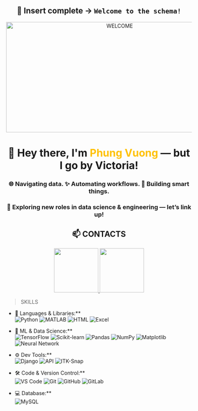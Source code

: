 <!-- 🎉 Welcome Animation -->
<!-- 🎉 Welcome Animation -->
<h2 align="center">📡 Insert complete → <code>Welcome to the schema!</code></h2>

<div align="center">
  <img src="https://media2.giphy.com/media/v1.Y2lkPTc5MGI3NjExeXBkYnh4aHY5a2Nkb2JkYWc5MjJvbTAxNHlmcTgxeTJzOHZvbndpYSZlcD12MV9pbnRlcm5hbF9naWZfYnlfaWQmY3Q9Zw/xUPGGDNsLvqsBOhuU0/giphy.gif" alt="WELCOME" width="600" height="300">
</div>

<!-- 👋 Intro Heading -->
<h1 align="center">
  👋 Hey there, I'm <span style="color:#ffc107">Phung Vuong</span> — but I go by Victoria!
</h1>

<!-- 💬 Quick Intro -->
<h3 align="center">
  🌐 Navigating data. ✨ Automating workflows. 🎯 Building smart things.
</h3>

<!-- 📬 Contact -->
<h3 align="center">
  🔎 Exploring new roles in data science & engineering — let’s link up!
</h3>

<h2 align="center">📫 CONTACTS</h2>

<p align="center">
  <a href="https://www.linkedin.com/in/phung-vuong/">
    <img src="https://img.shields.io/badge/LinkedIn-0077B5?style=flat-circle&logo=linkedin&logoColor=white" width="120" />
  </a>
  <a href="mailto:pdvuon@gmail.com">
    <img src="https://img.shields.io/badge/Gmail-D14836?style=flat-circle&logo=gmail&logoColor=white" width="120" />
  </a>
</p>

> SKILLS

- 🧠 Languages & Libraries:**  
![Python](https://img.shields.io/badge/-Python-yellow?style=flat-circle&logo=Python)
![MATLAB](https://img.shields.io/badge/-MATLAB-orange?style=flat-circle&logo=mathworks)
![HTML](https://img.shields.io/badge/-HTML5-E34F26?style=flat-circle&logo=html5&logoColor=white)
![Excel](https://img.shields.io/badge/-Excel-217346?style=flat-circle&logo=microsoft-excel&logoColor=white)

- 🧪 ML & Data Science:**  
![TensorFlow](https://img.shields.io/badge/-TensorFlow-orange?style=flat-circle&logo=Tensorflow)
![Scikit-learn](https://img.shields.io/badge/-Scikit--learn-f7931e?style=flat-circle&logo=scikit-learn&logoColor=white)
![Pandas](https://img.shields.io/badge/-Pandas-150458?style=flat-circle&logo=pandas)
![NumPy](https://img.shields.io/badge/-NumPy-013243?style=flat-circle&logo=numpy)
![Matplotlib](https://img.shields.io/badge/-Matplotlib-007ACC?style=flat-circle)
![Neural Network](https://img.shields.io/badge/-Neural%20Networks-brightgreen?style=flat-circle)

- ⚙️ Dev Tools:**  
![Django](https://img.shields.io/badge/-Django-092E20?style=flat-circle&logo=django)
![API](https://img.shields.io/badge/-API-blue?style=flat-circle)
![ITK-Snap](https://img.shields.io/badge/-ITK--Snap-lightgrey?style=flat-circle)

- 🛠️ Code & Version Control:**  
![VS Code](https://img.shields.io/badge/-VSCode-007ACC?style=flat-circle&logo=visual-studio-code)
![Git](https://img.shields.io/badge/-Git-F05032?style=flat-circle&logo=git&logoColor=white)
![GitHub](https://img.shields.io/badge/-GitHub-181717?style=flat-circle&logo=github)
![GitLab](https://img.shields.io/badge/-GitLab-FC6D26?style=flat-circle&logo=gitlab)

- 💻 Database:**  
![MySQL](https://img.shields.io/badge/-MySQL-00000F?style=flat-circle&logo=mysql&logoColor=white)



  
